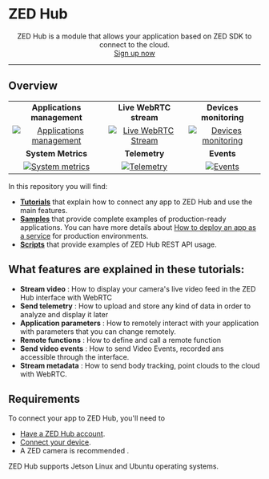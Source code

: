 # ZED Hub

<p align="center">
  ZED Hub is a module that allows your application based on ZED SDK to connect to the cloud.
  <br />
  <a href="https://hub.stereolabs.com">Sign up now</a>
</p>

---

## Overview

<table>
  <tbody>
    <tr>
      <td align="center"><b>Applications management</b></td>
      <td align="center"><b>Live WebRTC stream</b></td>
      <td align="center"><b>Devices monitoring</b></td>
    </tr>
    <tr></tr>
    <tr>
      <td align="center"><a href="https://www.stereolabs.com/docs/cloud/applications/"><img alt="Applications management" src="https://user-images.githubusercontent.com/101094358/231520425-f4634ef2-b3a5-4638-a1d1-7cc9a1afed7f.gif"></a></td>
      <td align="center"><a href="https://www.stereolabs.com/docs/cloud/video/"><img alt="Live WebRTC Stream" src="https://user-images.githubusercontent.com/101094358/231516124-cf1d21d0-be53-4d12-88db-b622cc0f7a5f.gif"></a></td>      
      <td align="center"><a href="https://www.stereolabs.com/docs/cloud/"><img alt="Devices monitoring" src="https://user-images.githubusercontent.com/101094358/231521084-9f226479-3a01-4506-a3c2-78b572087d82.gif"></a></td>       
    </tr>
    <tr></tr>
    <tr>
      <td align="center"><b>System Metrics</b></td>
      <td align="center"><b>Telemetry</b></td>
      <td align="center"><b>Events</b></td>
    </tr>
    <tr>
      <td align="center"><a href="https://www.stereolabs.com/docs/cloud/"><img alt="System metrics" src="https://user-images.githubusercontent.com/101094358/231516885-b9f09aac-6b80-4a4d-9721-25a08e1b0397.gif"></a></td>
        <td align="center"><a href="https://www.stereolabs.com/docs/cloud/telemetry"><img alt="Telemetry" src="https://user-images.githubusercontent.com/101094358/231509333-2a17c7bf-5d4e-47d1-8961-a78d8f280af6.gif"></a></td>
      <td align="center"><a href="https://www.stereolabs.com/docs/cloud/video-events"><img alt="Events" src="https://user-images.githubusercontent.com/101094358/231516332-d62989b9-61b7-4afc-8c31-91010cbd0133.gif"></a></td>
    </tr>
  <tbody>
</table>

In this repository you will find:
- [**Tutorials**](./tutorials/) that explain how to connect any app to ZED Hub and use the main features.
- [**Samples**](./samples/README.md) that provide complete examples of production-ready applications. You can have more details about [How to deploy an app as a service](./deploy_as_a_service.md) for production environments.
- [**Scripts**](./scripts/README.md) that provide examples of ZED Hub REST API usage.

## What features are explained in these tutorials:

- **Stream video** : How to display your camera's live video feed in the ZED Hub interface with WebRTC
- **Send telemetry** : How to upload and store any kind of data in order to analyze and display it later
- **Application parameters** : How to remotely interact with your application with parameters that you can change remotely.
- **Remote functions** : How to define and call a remote function
- **Send video events** : How to send Video Events, recorded ans accessible through the interface.
- **Stream metadata** : How to send body tracking, point clouds to the cloud with WebRTC.

## Requirements
To connect your app to ZED Hub, you'll need to
- [Have a ZED Hub account](https://hub.stereolabs.com).
- [Connect your device](https://www.stereolabs.com/docs/cloud/overview/setup-device/).
- A ZED camera is recommended .

ZED Hub supports Jetson Linux and Ubuntu operating systems.